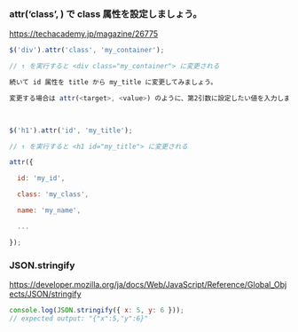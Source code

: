 ### attr(‘class’, <value>) で class 属性を設定しましょう。
https://techacademy.jp/magazine/26775

```js
$('div').attr('class', 'my_container');

// ↑ を実行すると <div class="my_container"> に変更される

続いて id 属性を title から my_title に変更してみましょう。

変更する場合は attr(<target>, <value>) のように、第2引数に設定したい値を入力します。

 

$('h1').attr('id', 'my_title');

// ↑ を実行すると <h1 id="my_title"> に変更される

attr({

  id: 'my_id',

  class: 'my_class',

  name: 'my_name',

  ...

});
```

### JSON.stringify
https://developer.mozilla.org/ja/docs/Web/JavaScript/Reference/Global_Objects/JSON/stringify

```js
console.log(JSON.stringify({ x: 5, y: 6 }));
// expected output: "{"x":5,"y":6}"
```


